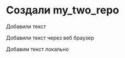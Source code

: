 ﻿# Создали my_two_repo

 Добавили текст

 Добавили текст через веб браузер

 Добавим текст локально
 
 



